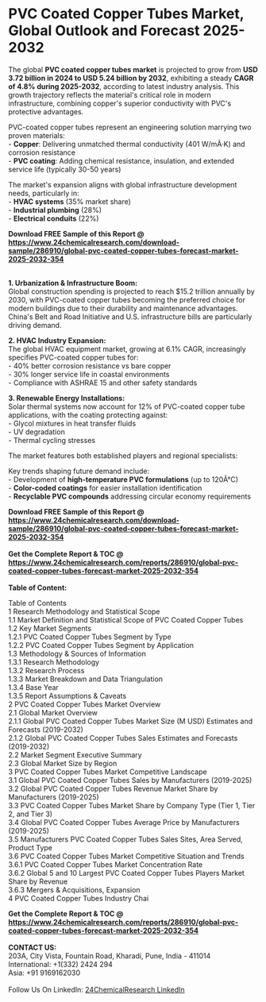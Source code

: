 <h1>PVC Coated Copper Tubes Market, Global Outlook and Forecast 2025-2032</h1><p>The global <strong>PVC coated copper tubes market</strong> is projected to grow from <strong>USD 3.72 billion in 2024 to USD 5.24 billion by 2032</strong>, exhibiting a steady <strong>CAGR of 4.8% during 2025-2032</strong>, according to latest industry analysis. This growth trajectory reflects the material's critical role in modern infrastructure, combining copper's superior conductivity with PVC's protective advantages.</p><p>PVC-coated copper tubes represent an engineering solution marrying two proven materials:
<br>- <strong>Copper</strong>: Delivering unmatched thermal conductivity (401 W/mÂ·K) and corrosion resistance
<br>- <strong>PVC coating</strong>: Adding chemical resistance, insulation, and extended service life (typically 30-50 years)</p><p>The market's expansion aligns with global infrastructure development needs, particularly in:
<br>- <strong>HVAC systems</strong> (35% market share)
<br>- <strong>Industrial plumbing</strong> (28%)
<br>- <strong>Electrical conduits</strong> (22%)</p><div><b>Download FREE Sample of this Report @ 
            <a href="https://www.24chemicalresearch.com/download-sample/286910/global-pvc-coated-copper-tubes-forecast-market-2025-2032-354">
            https://www.24chemicalresearch.com/download-sample/286910/global-pvc-coated-copper-tubes-forecast-market-2025-2032-354</a></b></div><br><p><strong>1. Urbanization &amp; Infrastructure Boom:</strong><br>
Global construction spending is projected to reach $15.2 trillion annually by 2030, with PVC-coated copper tubes becoming the preferred choice for modern buildings due to their durability and maintenance advantages. China's Belt and Road Initiative and U.S. infrastructure bills are particularly driving demand.</p><p><strong>2. HVAC Industry Expansion:</strong><br>
The global HVAC equipment market, growing at 6.1% CAGR, increasingly specifies PVC-coated copper tubes for:
<br>- 40% better corrosion resistance vs bare copper
<br>- 30% longer service life in coastal environments
<br>- Compliance with ASHRAE 15 and other safety standards</p><p><strong>3. Renewable Energy Installations:</strong><br>
Solar thermal systems now account for 12% of PVC-coated copper tube applications, with the coating protecting against:
<br>- Glycol mixtures in heat transfer fluids
<br>- UV degradation
<br>- Thermal cycling stresses</p><p>The market features both established players and regional specialists:</p><p>Key trends shaping future demand include:
<br>- Development of <strong>high-temperature PVC formulations</strong> (up to 120Â°C)
<br>- <strong>Color-coded coatings</strong> for easier installation identification
<br>- <strong>Recyclable PVC compounds</strong> addressing circular economy requirements</p><div><b>Download FREE Sample of this Report @ 
            <a href="https://www.24chemicalresearch.com/download-sample/286910/global-pvc-coated-copper-tubes-forecast-market-2025-2032-354">
            https://www.24chemicalresearch.com/download-sample/286910/global-pvc-coated-copper-tubes-forecast-market-2025-2032-354</a></b></div><br><div><b>Get the Complete Report & TOC @ 
            <a href="https://www.24chemicalresearch.com/reports/286910/global-pvc-coated-copper-tubes-forecast-market-2025-2032-354">
            https://www.24chemicalresearch.com/reports/286910/global-pvc-coated-copper-tubes-forecast-market-2025-2032-354</a></b></div><br>
            <b>Table of Content:</b><p>Table of Contents<br />
1 Research Methodology and Statistical Scope<br />
1.1 Market Definition and Statistical Scope of PVC Coated Copper Tubes<br />
1.2 Key Market Segments<br />
1.2.1 PVC Coated Copper Tubes Segment by Type<br />
1.2.2 PVC Coated Copper Tubes Segment by Application<br />
1.3 Methodology & Sources of Information<br />
1.3.1 Research Methodology<br />
1.3.2 Research Process<br />
1.3.3 Market Breakdown and Data Triangulation<br />
1.3.4 Base Year<br />
1.3.5 Report Assumptions & Caveats<br />
2 PVC Coated Copper Tubes Market Overview<br />
2.1 Global Market Overview<br />
2.1.1 Global PVC Coated Copper Tubes Market Size (M USD) Estimates and Forecasts (2019-2032)<br />
2.1.2 Global PVC Coated Copper Tubes Sales Estimates and Forecasts (2019-2032)<br />
2.2 Market Segment Executive Summary<br />
2.3 Global Market Size by Region<br />
3 PVC Coated Copper Tubes Market Competitive Landscape<br />
3.1 Global PVC Coated Copper Tubes Sales by Manufacturers (2019-2025)<br />
3.2 Global PVC Coated Copper Tubes Revenue Market Share by Manufacturers (2019-2025)<br />
3.3 PVC Coated Copper Tubes Market Share by Company Type (Tier 1, Tier 2, and Tier 3)<br />
3.4 Global PVC Coated Copper Tubes Average Price by Manufacturers (2019-2025)<br />
3.5 Manufacturers PVC Coated Copper Tubes Sales Sites, Area Served, Product Type<br />
3.6 PVC Coated Copper Tubes Market Competitive Situation and Trends<br />
3.6.1 PVC Coated Copper Tubes Market Concentration Rate<br />
3.6.2 Global 5 and 10 Largest PVC Coated Copper Tubes Players Market Share by Revenue<br />
3.6.3 Mergers & Acquisitions, Expansion<br />
4 PVC Coated Copper Tubes Industry Chai</p><div><b>Get the Complete Report & TOC @ 
            <a href="https://www.24chemicalresearch.com/reports/286910/global-pvc-coated-copper-tubes-forecast-market-2025-2032-354">
            https://www.24chemicalresearch.com/reports/286910/global-pvc-coated-copper-tubes-forecast-market-2025-2032-354</a></b></div><br><b>CONTACT US:</b><br>
            203A, City Vista, Fountain Road, Kharadi, Pune, India - 411014<br>
            International: +1(332) 2424 294<br>
            Asia: +91 9169162030 <br><br>
            Follow Us On LinkedIn: <a href="https://www.linkedin.com/company/24chemicalresearch/">24ChemicalResearch LinkedIn</a>